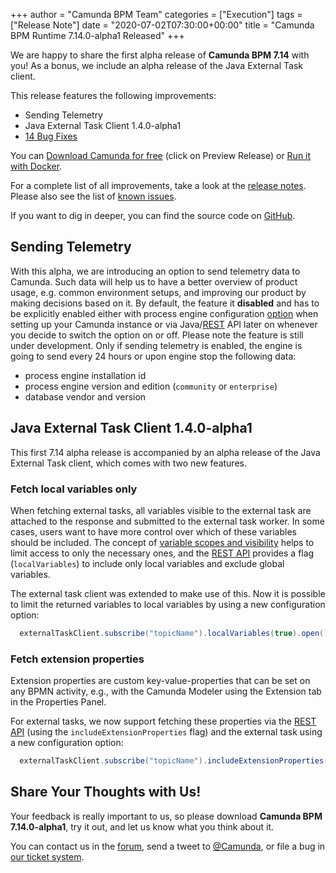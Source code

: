 +++
author = "Camunda BPM Team"
categories = ["Execution"]
tags = ["Release Note"]
date = "2020-07-02T07:30:00+00:00"
title = "Camunda BPM Runtime 7.14.0-alpha1 Released"
+++

We are happy to share the first alpha release of **Camunda BPM 7.14** with you! As a bonus, we include an alpha release of the Java External Task client.

This release features the following improvements:

- Sending Telemetry
- Java External Task Client 1.4.0-alpha1
- [14 Bug Fixes](https://jira.camunda.com/issues/?jql=issuetype%20%3D%20%22Bug%20Report%22%20AND%20fixVersion%20%3D%207.14.0-alpha1)

You can [Download Camunda for free](https://camunda.com/download/) (click on Preview Release) or [Run it with Docker](https://hub.docker.com/r/camunda/camunda-bpm-platform/).

For a complete list of all improvements, take a look at the [release notes](https://jira.camunda.com/secure/ReleaseNote.jspa?projectId=10230&version=16108).
Please also see the list of [known issues](https://jira.camunda.com/issues/?jql=issuetype%20%3D%20%22Bug%20Report%22%20AND%20fixVersion%20%3D%207.14.0%20AND%20status%20!%3D%20Closed%20).

If you want to dig in deeper, you can find the source code on [GitHub](https://github.com/camunda/camunda-bpm-platform/releases/tag/7.14.0-alpha1).

<!--more-->

## Sending Telemetry

With this alpha, we are introducing an option to send telemetry data to Camunda. Such data will help us to have a better overview of product usage, e.g. common environment setups, and improving our product by making decisions based on it. By default, the feature it **disabled** and has to be explicitly enabled either with process engine configuration [option](https://docs.camunda.org/manual/latest/reference/deployment-descriptors/tags/process-engine/#initializeTelemetry) when setting up your Camunda instance or via Java/[REST](https://docs.camunda.org/manual/latest/reference/rest/telemetry/port-telemetry/) API later on whenever you decide to switch the option on or off. Please note the feature is still under development. Only if sending telemetry is enabled, the engine is going to send every 24 hours or upon engine stop the following data:

* process engine installation id
* process engine version and edition (`community` or `enterprise`)
* database vendor and version

## Java External Task Client 1.4.0-alpha1

This first 7.14 alpha release is accompanied by an alpha release of the Java External Task client, which comes with two new features.

### Fetch local variables only

When fetching external tasks, all variables visible to the external task are attached to the response and submitted to the external task worker. In some cases, users want to have more control over which of these variables should be included. The concept of [variable scopes and visibility](https://docs.camunda.org/manual/latest/user-guide/process-engine/variables/) helps to limit access to only the necessary ones, and the [REST API](https://docs.camunda.org/manual/latest/reference/rest/external-task/fetch/) provides a flag (`localVariables`) to include only local variables and exclude global variables.

The external task client was extended to make use of this. Now it is possible to limit the returned variables to local variables by using a new configuration option:

```java
  externalTaskClient.subscribe("topicName").localVariables(true).open();
```

### Fetch extension properties

Extension properties are custom key-value-properties that can be set on any BPMN activity, e.g., with the Camunda Modeler using the Extension tab in the Properties Panel.

For external tasks, we now support fetching these properties via the [REST API](https://docs.camunda.org/manual/latest/reference/rest/external-task/fetch/) (using the `includeExtensionProperties` flag) and the external task using a new configuration option:

```java
  externalTaskClient.subscribe("topicName").includeExtensionProperties(true).open();
```

## Share Your Thoughts with Us!

Your feedback is really important to us, so please download **Camunda BPM 7.14.0-alpha1**, try it out, and let us know
what you think about it.

You can contact us in the [forum](https://forum.camunda.org/), send a tweet to [@Camunda](https://twitter.com/Camunda),
or file a bug in [our ticket system](https://jira.camunda.com/secure/CreateIssue!default.jspa).

